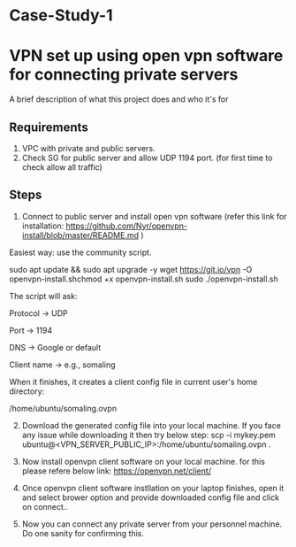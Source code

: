 # Case-Study-1


# VPN set up using open vpn software for connecting private servers

A brief description of what this project does and who it's for


## Requirements
1) VPC with private and public servers.
2) Check SG for public server and allow UDP 1194 port. (for first time to check allow all traffic)


## Steps
1) Connect to public server and install open vpn software 
(refer this link for installation: https://github.com/Nyr/openvpn-install/blob/master/README.md )

Easiest way: use the community script.

sudo apt update && sudo apt upgrade -y
wget https://git.io/vpn -O openvpn-install.shchmod +x openvpn-install.sh
sudo ./openvpn-install.sh

The script will ask:

Protocol → UDP

Port → 1194

DNS → Google or default

Client name → e.g., somaling

When it finishes, it creates a client config file in current user's home directory:

/home/ubuntu/somaling.ovpn

2) Download the generated config file into your local machine.
If you face any issue while downloading it then try below step:
scp -i mykey.pem ubuntu@<VPN_SERVER_PUBLIC_IP>:/home/ubuntu/somaling.ovpn .

 

3) Now install openvpn client software  on your local machine. for this please refere below link:
https://openvpn.net/client/

4) Once openvpn client software instllation on your laptop finishes, open it and select brower option and provide downloaded config file and click on connect..

5) Now you can connect any private server from your personnel machine. Do one sanity for confirming this.
